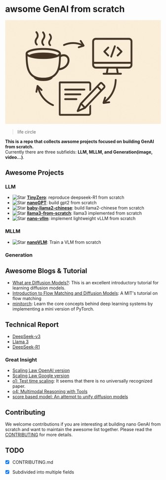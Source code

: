 # awsome GenAI from scratch

![life circle](imgs/image.png)  
>life circle  

**This is a repo that collects awsome projects focused on building GenAI from scratch.**  
Currently there are three subfields: **LLM, MLLM, and Generation(image, video...)**.  

## Awesome Projects

### LLM

- ![Star](https://img.shields.io/github/stars/Jiayi-Pan/TinyZero
) [**TinyZero**](https://github.com/Jiayi-Pan/TinyZero): reproduce deepseek-R1 from scratch
- ![Star](https://img.shields.io/github/stars/karpathy/nanoGPT)  [**nanoGPT**](https://github.com/karpathy/nanoGPT/): build gpt2 from scratch
- ![Star](https://img.shields.io/github/stars/DLLXW/baby-llama2-chinese) [**baby-llama2-chinese**](https://github.com/DLLXW/baby-llama2-chinese): build llama2-chinese from scratch
- ![Star](https://img.shields.io/github/stars/naklecha/llama3-from-scratch) [**llama3-from-scratch**](https://github.com/naklecha/llama3-from-scratch): llama3 implemented from scratch
- ![Star](https://img.shields.io/github/stars/GeeeekExplorer/nano-vllm) [**nano-vllm**](https://github.com/GeeeekExplorer/nano-vllm): implement lightweight vLLM from scratch   

### MLLM
- ![Star](https://img.shields.io/github/stars/huggingface/nanoVLM
) [**nanoVLM**](https://github.com/huggingface/nanoVLM): Train a VLM from scratch

### Generation

## Awesome Blogs & Tutorial

- [What are Diffusion Models?](https://lilianweng.github.io/posts/2021-07-11-diffusion-models/): This is an excellent introductory tutorial for learning diffusion models.
- [Introduction to Flow Matching and Diffusion Models](https://diffusion.csail.mit.edu/): A MIT's tutorial on flow matching
- [minitorch](https://github.com/minitorch/minitorch): Learn the core concepts behind deep learning systems by implementing a mini version of PyTorch.


## Technical Report

- [DeepSeek-v3](https://arxiv.org/abs/2412.19437)
- [Llama 3](https://arxiv.org/abs/2407.21783)
- [DeepSeek-R1](https://arxiv.org/abs/2501.12948)

### Great Insight

- [Scaling Law OpenAI version](https://arxiv.org/abs/2001.08361)
- [Scaling Law Google version](https://arxiv.org/abs/2001.08361)
- [o1: Test time scaling](https://openai.com/o1/): It seems that there is no universally recognized paper.
- [o4: Multimodal Reasoning with Tools](https://openai.com/index/introducing-o3-and-o4-mini/)
- [score based model: An attempt to unify diffusion models](https://arxiv.org/abs/2011.13456)





## Contributing

We welcome contributions if you are interesting at building nano GenAI from scratch and want to maintain the awesome list together. Please read the [CONTRIBUTING](CONTRIBUTING.md) for more details.  

## TODO

- [X] CONTRIBUTING.md  
- [X] Subdivided into multiple fields

